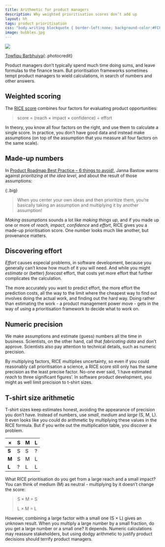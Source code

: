 ```yaml
---
title: Arithmetic for product managers
description: Why weighted prioritisation scores don’t add up
layout: hh
tags: product prioritisation
css: "body.writing blockquote { border-left:none; background-color:#FCF9F1;} body.writing blockquote.big { max-width:30em; background-color: #334D5C;} article td, article th { text-align:center; width:1em; }"
image: bubbles.jpg
---
```


![](calculator.jpg)

[Towfiqu Barbhuiya](https://unsplash.com/photos/xkArbdUcUeE){:.photocredit}

Product managers don’t typically spend much time doing sums, and leave formulas to the finance team.
But prioritisation frameworks sometimes tempt product managers to wield calculations, in search of numbers and other answers.

## Weighted scoring

The [RICE score](https://www.prodpad.com/blog/which-prioritization-model-is-best/#rice)
combines four factors for evaluating product opportunities:

> score = (reach × impact × confidence) ÷ effort

In theory, you know all four factors on the right, and use them to calculate a single score.
In practice, you don’t have good data and instead make assumptions
(on top of the assumption that you measure all four factors on the same scale).

## Made-up numbers

In [Product Roadmap Best Practice – 6 things to avoid!](https://www.prodpad.com/blog/product-roadmap-best-practice-things-to-avoid/),
Janna Bastow warns against _prioritizing at the idea level_, and about the result of those assumptions:

{:.big}
> When you center your own ideas and then prioritize them,
> you’re basically taking an assumption and multiplying it by another assumption!

_Making assumptions_ sounds a lot like _making things up_,
and if you made up one or more of _reach, impact, confidence_ and _effort_, 
RICE gives you a made-up prioritisation score.
One number looks much like another, but provenance matters.

## Discovering effort

_Effort_ causes especial problems, in software development, because you generally can’t know how much of it you will need.
And while you might _estimate_ or (better) _forecast_ effort, that costs yet more effort that further complicates the calculation. 

The more accurately you want to predict effort, the more effort the prediction costs, all the way to the limit where the cheapest way to find out involves doing the actual work, and finding out the hard way.
Doing rather than estimating the work - a product management power move - gets in the way of using a prioritisation framework to decide what to work on.

## Numeric precision

We make assumptions and estimate (guess) numbers all the time in business.
Scientists, on the other hand, call that _fabricating data_ and don’t approve.
Scientists also pay attention to technical details, such as numeric precision.

By multiplying factors, RICE multiplies uncertainty, so even if you could reasonably call prioritisation a science, a RICE score still only has the same precision as the least precise factor.
No-one ever said, ‘I have estimated _reach_ to three significant figures’.
In software product development, you might as well limit precision to t-shirt sizes.

## T-shirt size arithmetic

T-shirt sizes keep estimates honest, avoiding the appearance of precision you don’t have.
Instead of numbers, use _small_, _medium_ and _large_ (S, M, L).
It even looks like you could do arithmetic by multiplying these values in the RICE formula.
But if you write out the multiplication table, you discover a problem.

|    ×    |  S  |  M  |  L  |
| ------- | --- | --- | --- |
|  **S**  |  S  |  S  |  ?  |
|  **M**  |  S  |  M  |  L  |
|  **L**  |  ?  |  L  |  L  |

What RICE prioritisation do you get from a large reach and a small impact?
You can think of medium (M) as neutral - multiplying by it doesn’t change the score:

> S × M = S
>
> L × M = L

However, combining a large factor with a small one (S × L) gives an unknown result.
When you multiply a large number by a small fraction, do you get a large number or a small one?
It depends.
Numeric calculations may reassure stakeholders, but using dodgy arithmetic to justify product decisions should terrify product managers.
